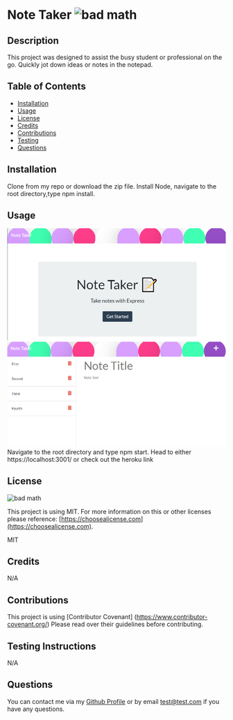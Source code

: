 # Note Taker ![bad math](https://img.shields.io/badge/License-MIT-blue)

## Description
This project was designed to assist the busy student or professional on the go. Quickly jot down ideas or notes in the notepad.

## Table of Contents

- [Installation](#installation)
- [Usage](#usage)
- [License](#license)
- [Credits](#credits)
- [Contributions](#contributions)
- [Testing](#testing)
- [Questions](#questions)

## Installation
Clone from my repo or download the zip file. Install Node, navigate to the root directory,type npm install.

## Usage
![screenshot](./public/assets/images/Capture.PNG "screenshot")
![screenshot](./public/assets/images/Capture2.PNG "screenshot")
Navigate to the root directory and type npm start. Head to either https://localhost:3001/ or check out the heroku link 

## License

![bad math](https://img.shields.io/badge/License-MIT-blue)

This project is using MIT. For more information on this or other licenses please reference: [https://choosealicense.com](https;//choosealicense.com).

MIT

## Credits

N/A

## Contributions

This project is using [Contributor Covenant] (https://www.contributor-covenant.org/) Please read over their guidelines before contributing.

## Testing Instructions

N/A

## Questions
You can contact me via my [Github Profile](https://github.com/dy9040)
or by email test@test.com if you have any questions.